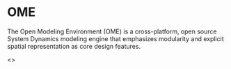 # OME

The Open Modeling Environment (OME) is a cross-platform, open source System Dynamics modeling engine that emphasizes modularity and explicit spatial representation as core design features.

<<MORE TO COME>>
